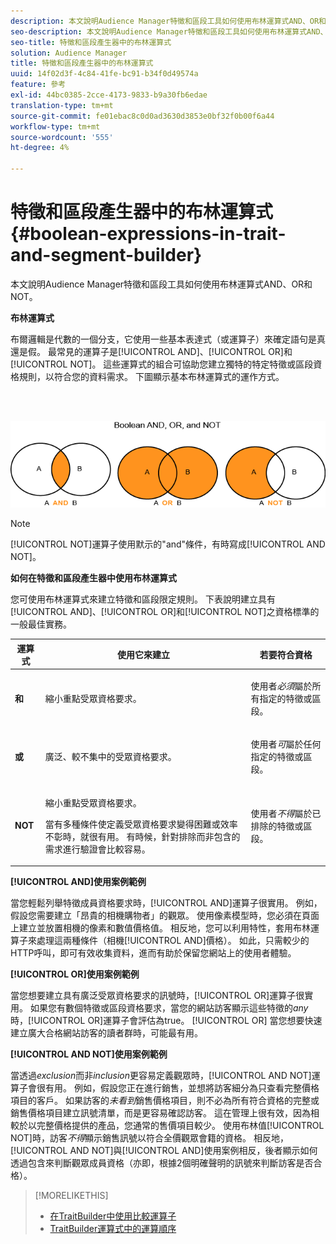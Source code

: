 ```yaml
---
description: 本文說明Audience Manager特徵和區段工具如何使用布林運算式AND、OR和NOT。
seo-description: 本文說明Audience Manager特徵和區段工具如何使用布林運算式AND、OR和NOT。
seo-title: 特徵和區段產生器中的布林運算式
solution: Audience Manager
title: 特徵和區段產生器中的布林運算式
uuid: 14f02d3f-4c84-41fe-bc91-b34f0d49574a
feature: 參考
exl-id: 44bc0385-2cce-4173-9833-b9a30fb6edae
translation-type: tm+mt
source-git-commit: fe01ebac8c0d0ad3630d3853e0bf32f0b00f6a44
workflow-type: tm+mt
source-wordcount: '555'
ht-degree: 4%

---
```


# 特徵和區段產生器中的布林運算式{#boolean-expressions-in-trait-and-segment-builder}

本文說明Audience Manager特徵和區段工具如何使用布林運算式AND、OR和NOT。

<!-- 

c_tb_boolean.xml

 -->

**布林運算式**

布爾邏輯是代數的一個分支，它使用一些基本表達式（或運算子）來確定語句是真還是假。 最常見的運算子是[!UICONTROL AND]、[!UICONTROL OR]和[!UICONTROL NOT]。 這些運算式的組合可協助您建立獨特的特定特徵或區段資格規則，以符合您的資料需求。 下圖顯示基本布林運算式的運作方式。

<br> 

![](assets/BooleanOverview_small.png)

>[!NOTE]
>
>[!UICONTROL NOT]運算子使用默示的&quot;and&quot;條件，有時寫成[!UICONTROL AND NOT]。

**如何在特徵和區段產生器中使用布林運算式**

您可使用布林運算式來建立特徵和區段限定規則。 下表說明建立具有[!UICONTROL AND]、[!UICONTROL OR]和[!UICONTROL NOT]之資格標準的一般最佳實務。

<table id="table_C762872C98F54C4A86A2F1C840A86657"> 
 <thead> 
  <tr> 
   <th colname="col1" class="entry"> 運算式 </th> 
   <th colname="col2" class="entry"> 使用它來建立 </th> 
   <th colname="col3" class="entry"> 若要符合資格 </th> 
  </tr>
 </thead>
 <tbody> 
  <tr> 
   <td colname="col1"> <p><b><span class="wintitle"> 和</span></b> </p> </td> 
   <td colname="col2"> <p>縮小重點受眾資格要求。 </p> </td> 
   <td colname="col3"> <p>使用者<i>必須</i>屬於所有指定的特徵或區段。 </p> </td> 
  </tr> 
  <tr> 
   <td colname="col1"> <p><b><span class="wintitle"> 或</span></b> </p> </td> 
   <td colname="col2"> <p>廣泛、較不集中的受眾資格要求。 </p> </td> 
   <td colname="col3"> <p>使用者<i>可</i>屬於任何指定的特徵或區段。 </p> </td> 
  </tr> 
  <tr> 
   <td colname="col1"> <p><b><span class="wintitle"> NOT</span></b> </p> </td> 
   <td colname="col2"> <p>縮小重點受眾資格要求。 </p> <p>當有多種條件使定義受眾資格要求變得困難或效率不彰時，就很有用。 有時候，針對排除而非包含的需求進行驗證會比較容易。 </p> </td> 
   <td colname="col3"> <p>使用者<i>不得</i>屬於已排除的特徵或區段。 </p> </td> 
  </tr> 
 </tbody> 
</table>

**[!UICONTROL AND]使用案例範例**

當您輕鬆列舉特徵成員資格要求時，[!UICONTROL AND]運算子很實用。 例如，假設您需要建立「昂貴的相機購物者」的觀眾。 使用像素模型時，您必須在頁面上建立並放置相機的像素和數值價格值。 相反地，您可以利用特性，套用布林運算子來處理這兩種條件（相機[!UICONTROL AND]價格）。 如此，只需較少的HTTP呼叫，即可有效收集資料，進而有助於保留您網站上的使用者體驗。

**[!UICONTROL OR]使用案例範例**

當您想要建立具有廣泛受眾資格要求的訊號時，[!UICONTROL OR]運算子很實用。 如果您有數個特徵或區段資格要求，當您的網站訪客顯示這些特徵的&#x200B;*any*&#x200B;時，[!UICONTROL OR]運算子會評估為true。 [!UICONTROL OR] 當您想要快速建立廣大合格網站訪客的讀者群時，可能最有用。

**[!UICONTROL AND NOT]使用案例範例**

當透過&#x200B;*exclusion*&#x200B;而非&#x200B;*inclusion*&#x200B;更容易定義觀眾時，[!UICONTROL AND NOT]運算子會很有用。 例如，假設您正在進行銷售，並想將訪客細分為只查看完整價格項目的客戶。 如果訪客的&#x200B;*未看到*&#x200B;銷售價格項目，則不必為所有符合資格的完整或銷售價格項目建立訊號清單，而是更容易確認訪客。 這在管理上很有效，因為相較於以完整價格提供的產品，您通常的售價項目較少。 使用布林值[!UICONTROL NOT]時，訪客&#x200B;*不得*&#x200B;顯示銷售訊號以符合全價觀眾會籍的資格。 相反地，[!UICONTROL AND NOT]與[!UICONTROL AND]使用案例相反，後者顯示如何透過包含來判斷觀眾成員資格（亦即，根據2個明確聲明的訊號來判斷訪客是否合格）。

>[!MORELIKETHIS]
>
>* [在TraitBuilder中使用比較運算子](../features/traits/trait-comparison-operators.md)
>* [TraitBuilder運算式中的運算順序](../features/traits/trait-operator-precedence.md)


